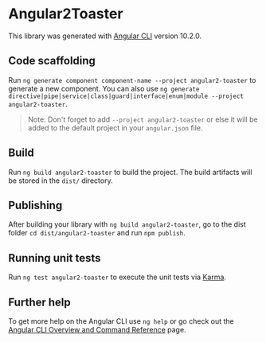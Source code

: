 # Angular2Toaster

This library was generated with [Angular CLI](https://github.com/angular/angular-cli) version 10.2.0.

## Code scaffolding

Run `ng generate component component-name --project angular2-toaster` to generate a new component. You can also use `ng generate directive|pipe|service|class|guard|interface|enum|module --project angular2-toaster`.
> Note: Don't forget to add `--project angular2-toaster` or else it will be added to the default project in your `angular.json` file. 

## Build

Run `ng build angular2-toaster` to build the project. The build artifacts will be stored in the `dist/` directory.

## Publishing

After building your library with `ng build angular2-toaster`, go to the dist folder `cd dist/angular2-toaster` and run `npm publish`.

## Running unit tests

Run `ng test angular2-toaster` to execute the unit tests via [Karma](https://karma-runner.github.io).

## Further help

To get more help on the Angular CLI use `ng help` or go check out the [Angular CLI Overview and Command Reference](https://angular.io/cli) page.
